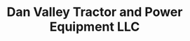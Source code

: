 ---
title: "Dan Valley Tractor and Power Equipment LLC"
url: /mt-airy/dan-valley-tractor-and-power-equipment-llc/
shop: shop
---